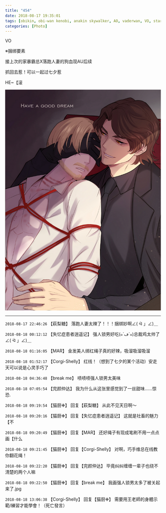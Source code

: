 ```yaml
---
title: "454"
date: 2018-08-17 19:35:01
tags: [obikin, obi-wan kenobi, anakin skywalker, AO, vaderwan, VO, star wars]
categories: [Photo]
---
```


<p>VO</p> 
<p>※捆绑要素</p> 
<p>接上次的家暴霸总X落跑人妻的狗血现AU后续</p> 
<p>抓回去惹！可以一起过七夕惹</p> 
<p>HE~【滚</p>

![](https://raw.githubusercontent.com/alicewish/meowchain247/master/img_cVZNdzJtQk9JV2NqZ2pPS1VLMG5CTWtWcS9hRFpNVTFSajltb3NsaFRGQTFWRWVMSlNQblB3PT0.jpg)

---

`2018-08-17 22:46:26` 【萩梨糖】 落跑人妻太辣了！！！捆绑妙啊∠( ᐛ 」∠)＿

`2018-08-18 00:12:12` 【失忆症患者逍遥记】 强人锁男好吃(๑´ڡ`๑)总裁鸡太帅了∠( ᐛ 」∠)＿

`2018-08-18 01:16:05` 【MAR】 金发美人绑红绳子真的好辣，吸溜吸溜吸溜

`2018-08-18 01:52:17` 【Corgi-Shelly】 红线！（想到了七夕的某个活动）安走天可以说是心灵手巧了

`2018-08-18 04:36:48` 【break me】 啧啧啧强人锁男太美味

`2018-08-18 07:05:54` 【完颜仲达】 我为什么从这张里感觉到了一丝甜味……惊恐.

`2018-08-18 09:19:54` 【猫厨✙】 回复【萩梨糖】 从此不见天日啊～

`2018-08-18 09:20:16` 【猫厨✙】 回复【失忆症患者逍遥记】 这就是社畜的魅力【不

`2018-08-18 09:20:49` 【猫厨✙】 回复【MAR】 还好绳子有现成笔刷不用一点点画【什么

`2018-08-18 09:21:45` 【猫厨✙】 回复【Corgi-Shelly】 对啊，巧手维总在线教你翻花绳！

`2018-08-18 09:22:20` 【猫厨✙】 回复【完颜仲达】 毕竟纠纠缠缠一辈子也绕不清楚的两个人嘛

`2018-08-18 09:22:50` 【猫厨✙】 回复【break me】 我画强人锁男太多了被关起来了.jpg

`2018-08-18 13:06:38` 【Corgi-Shelly】 回复【猫厨✙】 需要用王老師的身體示範/練習才能學會！（死亡發言）
